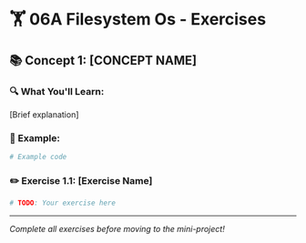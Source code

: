 # 🏋️ 06A Filesystem Os - Exercises

## 📚 Concept 1: [CONCEPT NAME]

### 🔍 What You'll Learn:
[Brief explanation]

### 📖 Example:
```python
# Example code
```

### ✏️ Exercise 1.1: [Exercise Name]
```python
# TODO: Your exercise here
```

---

*Complete all exercises before moving to the mini-project!*
